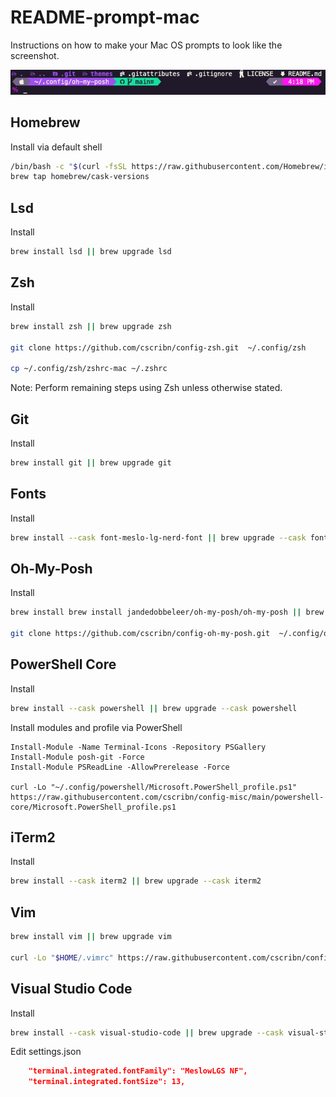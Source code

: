 # README-prompt-mac

Instructions on how to make your Mac OS prompts to look like the screenshot.

![prompt](./images/prompt.png)

## Homebrew

Install via default shell

```sh
/bin/bash -c "$(curl -fsSL https://raw.githubusercontent.com/Homebrew/install/HEAD/install.sh)"
brew tap homebrew/cask-versions
```

## Lsd

Install

```sh
brew install lsd || brew upgrade lsd
```

## Zsh

Install

```sh
brew install zsh || brew upgrade zsh

git clone https://github.com/cscribn/config-zsh.git  ~/.config/zsh

cp ~/.config/zsh/zshrc-mac ~/.zshrc
```

Note: Perform remaining steps using Zsh unless otherwise stated.

## Git

Install

```sh
brew install git || brew upgrade git
```

## Fonts

Install

```sh
brew install --cask font-meslo-lg-nerd-font || brew upgrade --cask font-meslo-lg-nerd-font
```

## Oh-My-Posh

Install

```sh
brew install brew install jandedobbeleer/oh-my-posh/oh-my-posh || brew upgrade brew install jandedobbeleer/oh-my-posh/oh-my-posh

git clone https://github.com/cscribn/config-oh-my-posh.git  ~/.config/oh-my-posh
```

## PowerShell Core

Install

```sh
brew install --cask powershell || brew upgrade --cask powershell
```

Install modules and profile via PowerShell

```pwsh
Install-Module -Name Terminal-Icons -Repository PSGallery
Install-Module posh-git -Force
Install-Module PSReadLine -AllowPrerelease -Force

curl -Lo "~/.config/powershell/Microsoft.PowerShell_profile.ps1" https://raw.githubusercontent.com/cscribn/config-misc/main/powershell-core/Microsoft.PowerShell_profile.ps1
```

## iTerm2

Install

```sh
brew install --cask iterm2 || brew upgrade --cask iterm2
```

## Vim

```sh
brew install vim || brew upgrade vim

curl -Lo "$HOME/.vimrc" https://raw.githubusercontent.com/cscribn/config-misc/main/vim/vimrc
```

## Visual Studio Code

Install

```sh
brew install --cask visual-studio-code || brew upgrade --cask visual-studio-code
```

Edit settings.json

```json
    "terminal.integrated.fontFamily": "MeslowLGS NF",
    "terminal.integrated.fontSize": 13,
```
